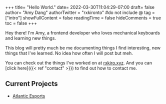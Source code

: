 +++
title= "Hello World."
date= 2022-03-30T11:04:29-07:00
draft= false
author= "Amy Dang"
authorTwitter = "rxkironto" #do not include @
tag = ["intro"]
showFullContent = false
readingTime = false
hideComments = true
toc = false
+++

Hey there! I'm Amy, a frontend developer who loves mechanical keyboards and
learning new things.

This blog will pretty much be me documenting things I find
interesting, new things that I've learned. No idea how often I will post but meh.

You can check out the things I've worked on at [rxkiro.xyz](https://rxkiro.xyz/).
And you can [click here]({{< ref "contact" >}}) to find out how to contact me.

## Current Projects

- [Atlantic Esports](https://atlanticesportsnj.com)
